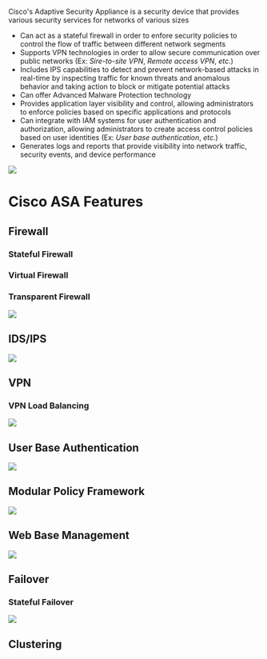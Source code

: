 Cisco's Adaptive Security Appliance is a security device that provides various security services for networks of various sizes 

* Can act as a stateful firewall in order to enfore security policies to control the flow of traffic between different network segments
* Supports VPN technologies in order to allow secure communication over public networks (Ex: *Sire-to-site VPN*, *Remote access VPN*, *etc.*)
* Includes IPS capabilities to detect and prevent network-based attacks in real-time by inspecting traffic for known threats and anomalous behavior and taking action to block or mitigate potential attacks
* Can offer Advanced Malware Protection technology
* Provides application layer visibility and control, allowing administrators to enforce policies based on specific applications and protocols
* Can integrate with IAM systems for user authentication and authorization, allowing administrators to create access control policies based on user identities (Ex: *User base authentication*, *etc.*)
* Generates logs and reports that provide visibility into network traffic, security events, and device performance

![](https://github.com/JonmarCorpuz/SecondBrain/blob/main/Assets/Whitespace.png)

# Cisco ASA Features

## Firewall

### Stateful Firewall

### Virtual Firewall

### Transparent Firewall

![](https://github.com/JonmarCorpuz/SecondBrain/blob/main/Assets/Whitespace.png)

## IDS/IPS

![](https://github.com/JonmarCorpuz/SecondBrain/blob/main/Assets/Whitespace.png)

## VPN

### VPN Load Balancing

![](https://github.com/JonmarCorpuz/SecondBrain/blob/main/Assets/Whitespace.png)

## User Base Authentication

![](https://github.com/JonmarCorpuz/SecondBrain/blob/main/Assets/Whitespace.png)

## Modular Policy Framework

![](https://github.com/JonmarCorpuz/SecondBrain/blob/main/Assets/Whitespace.png)

## Web Base Management

![](https://github.com/JonmarCorpuz/SecondBrain/blob/main/Assets/Whitespace.png)

## Failover

### Stateful Failover

![](https://github.com/JonmarCorpuz/SecondBrain/blob/main/Assets/Whitespace.png)

## Clustering
